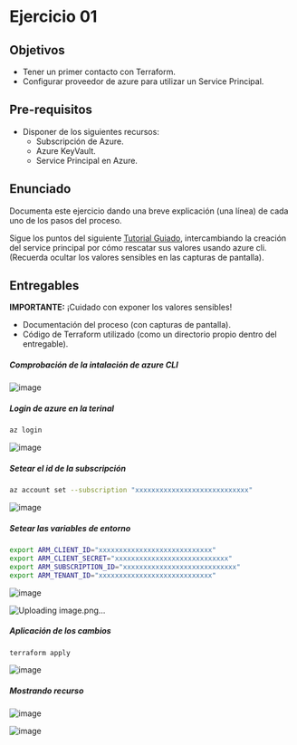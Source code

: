 # Ejercicio 01

## Objetivos

- Tener un primer contacto con Terraform.
- Configurar proveedor de azure para utilizar un Service Principal.

## Pre-requisitos

- Disponer de los siguientes recursos:
  - Subscripción de Azure.
  - Azure KeyVault.
  - Service Principal en Azure.

## Enunciado

Documenta este ejercicio dando una breve explicación (una línea) de cada uno de los pasos del proceso.

Sigue los puntos del siguiente [Tutorial Guiado][GuidedDoc], intercambiando la creación del service principal por cómo rescatar sus valores usando azure cli. (Recuerda ocultar los valores sensibles en las capturas de pantalla).

[GuidedDoc]: https://developer.hashicorp.com/terraform/tutorials/azure-get-started/azure-build

## Entregables

**IMPORTANTE:** ¡Cuidado con exponer los valores sensibles!

- Documentación del proceso (con capturas de pantalla).
- Código de Terraform utilizado (como un directorio propio dentro del entregable).


##### Comprobación de la intalación de azure CLI

![image](https://github.com/user-attachments/assets/58459fcd-afee-4737-84c5-3895b8df8ffa)

##### Login de azure en la terinal

```bash
az login
```
![image](https://github.com/user-attachments/assets/880caa5f-01dd-4e4d-8edf-7b0331cc32ca)


##### Setear el id de la subscripción

```bash
az account set --subscription "xxxxxxxxxxxxxxxxxxxxxxxxxxxx"
```

![image](https://github.com/user-attachments/assets/6d3c7297-4d71-4ef8-8f52-245b1d2ed547)


##### Setear las variables de entorno

```bash
export ARM_CLIENT_ID="xxxxxxxxxxxxxxxxxxxxxxxxxxxx"
export ARM_CLIENT_SECRET="xxxxxxxxxxxxxxxxxxxxxxxxxxxx"
export ARM_SUBSCRIPTION_ID="xxxxxxxxxxxxxxxxxxxxxxxxxxxx"
export ARM_TENANT_ID="xxxxxxxxxxxxxxxxxxxxxxxxxxxx"
```

![image](https://github.com/user-attachments/assets/90a67cf9-9432-4cf7-ad15-97703643c3d4)

![Uploading image.png…]()


##### Aplicación de los cambios

```bash
terraform apply
```

![image](https://github.com/user-attachments/assets/6b659d31-6fdb-4ca9-8c75-52176f740d10)


##### Mostrando recurso 

![image](https://github.com/user-attachments/assets/0cdbf8d9-1911-481d-83d7-ba93d7b84f3c)

![image](https://github.com/user-attachments/assets/57e055a8-dafc-4744-b809-c7bb2ea321bb)




